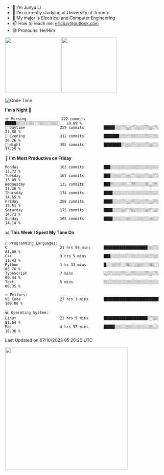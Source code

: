 ### 
- 👨 I'm Junyu Li
- 📖 I'm currently studying at University of Toronto
- 🌱 My major is Electrical and Computer Engineering
- 📫 How to reach me: ericli.jy@outlook.com
- 😄 Pronouns: He/Him

<p align="left">  
  <img height="180em" src="https://github-readme-stats-git-master-ericjyli.vercel.app/api?username=ericjyli&theme=tokyonight&show_icons=true&count_private=true&include_orgs=true" />
  <img height="180em" src="https://github-readme-stats-git-master-ericjyli.vercel.app/api/top-langs/?username=ericjyli&theme=tokyonight&count_private=true&include_orgs=true&include_orgs=true&layout=compact" />
</p>

<!--START_SECTION:waka-->
![Code Time](http://img.shields.io/badge/Code%20Time-228%20hrs%209%20mins-blue)

**I'm a Night 🦉** 

```text
🌞 Morning                222 commits         █████░░░░░░░░░░░░░░░░░░░░   18.69 % 
🌆 Daytime                259 commits         █████░░░░░░░░░░░░░░░░░░░░   21.80 % 
🌃 Evening                312 commits         ███████░░░░░░░░░░░░░░░░░░   26.26 % 
🌙 Night                  395 commits         ████████░░░░░░░░░░░░░░░░░   33.25 % 
```
📅 **I'm Most Productive on Friday** 

```text
Monday                   163 commits         ███░░░░░░░░░░░░░░░░░░░░░░   13.72 % 
Tuesday                  165 commits         ███░░░░░░░░░░░░░░░░░░░░░░   13.89 % 
Wednesday                135 commits         ███░░░░░░░░░░░░░░░░░░░░░░   11.36 % 
Thursday                 174 commits         ████░░░░░░░░░░░░░░░░░░░░░   14.65 % 
Friday                   208 commits         ████░░░░░░░░░░░░░░░░░░░░░   17.51 % 
Saturday                 175 commits         ████░░░░░░░░░░░░░░░░░░░░░   14.73 % 
Sunday                   168 commits         ████░░░░░░░░░░░░░░░░░░░░░   14.14 % 
```


📊 **This Week I Spent My Time On** 

```text
💬 Programming Languages: 
C                        21 hrs 56 mins      ████████████████████░░░░░   81.08 % 
C++                      3 hrs 5 mins        ███░░░░░░░░░░░░░░░░░░░░░░   11.43 % 
Python                   1 hr 33 mins        █░░░░░░░░░░░░░░░░░░░░░░░░   05.78 % 
TypeScript               7 mins              ░░░░░░░░░░░░░░░░░░░░░░░░░   00.44 % 
Text                     5 mins              ░░░░░░░░░░░░░░░░░░░░░░░░░   00.35 % 

🔥 Editors: 
VS Code                  27 hrs 3 mins       █████████████████████████   100.00 % 

💻 Operating System: 
Linux                    22 hrs 5 mins       ████████████████████░░░░░   81.64 % 
Mac                      4 hrs 57 mins       █████░░░░░░░░░░░░░░░░░░░░   18.36 % 
```


 Last Updated on 07/10/2023 05:20:20 UTC
<!--END_SECTION:waka-->

<img height="400em" src="https://github-readme-stats-git-master-ericjyli.vercel.app/api/wakatime?username=ericjyli&layout=compact&theme=tokyonight" />

<!--
Here are some ideas to get you started:

- 🔭 I’m currently working on ...
- 🌱 I’m currently learning ...
- 👯 I’m looking to collaborate on ...
- 🤔 I’m looking for help with ...
- 💬 Ask me about ...
- 📫 How to reach me: ...
- 😄 Pronouns: ...
- ⚡ Fun fact: ...
-->
